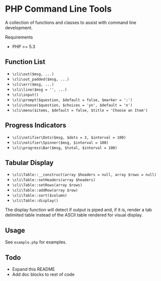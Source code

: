 PHP Command Line Tools
======================

A collection of functions and classes to assist with command line development.

Requirements

 * PHP >= 5.3

Function List
-------------

 * `\cli\out($msg, ...)`
 * `\cli\out_padded($msg, ...)`
 * `\cli\err($msg, ...)`
 * `\cli\line($msg = '', ...)`
 * `\cli\input()`
 * `\cli\prompt($question, $default = false, $marker = ':')`
 * `\cli\choose($question, $choices = 'yn', $default = 'n')`
 * `\cli\menu($items, $default = false, $title = 'Choose an Item')`

Progress Indicators
-------------------

 * `\cli\notifier\Dots($msg, $dots = 3, $interval = 100)`
 * `\cli\notifier\Spinner($msg, $interval = 100)`
 * `\cli\progress\Bar($msg, $total, $interval = 100)`

Tabular Display
---------------

 * `\cli\Table::__construct(array $headers = null, array $rows = null)`
 * `\cli\Table::setHeaders(array $headers)`
 * `\cli\Table::setRows(array $rows)`
 * `\cli\Table::addRow(array $row)`
 * `\cli\Table::sort($column)`
 * `\cli\Table::display()`

The display function will detect if output is piped and, if it is, render a tab delimited table instead of the ASCII
table rendered for visual display.

Usage
-----

See `example.php` for examples.


Todo
----

 * Expand this README
 * Add doc blocks to rest of code
